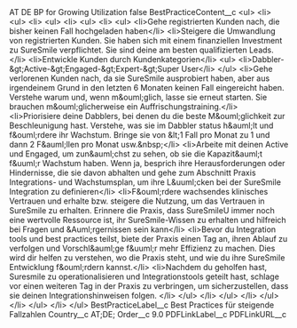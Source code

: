 <?xml version="1.0" encoding="UTF-8"?>
<CustomMetadata xmlns="http://soap.sforce.com/2006/04/metadata" xmlns:xsi="http://www.w3.org/2001/XMLSchema-instance" xmlns:xsd="http://www.w3.org/2001/XMLSchema">
    <label>AT DE BP for Growing Utilization</label>
    <protected>false</protected>
    <values>
        <field>BestPracticeContent__c</field>
        <value xsi:type="xsd:string">&lt;ul&gt;
&lt;li&gt;
&lt;ul&gt;
&lt;li&gt;
&lt;ul&gt;
&lt;li&gt;
&lt;ul&gt;
&lt;li&gt;
&lt;ul&gt;
&lt;li&gt;Gehe registrierten Kunden nach, die bisher keinen Fall hochgeladen haben&lt;/li&gt;
&lt;li&gt;Steigere die Umwandlung von registrierten Kunden. Sie haben sich mit einem finanziellen Investment zu SureSmile verpflichtet. Sie sind deine am besten qualifizierten Leads.&lt;/li&gt;
&lt;li&gt;Entwickle Kunden durch Kundenkategorien&lt;/li&gt;
&lt;ul&gt;
&lt;li&gt;Dabbler-&amp;gt;Active-&amp;gt;Engaged-&amp;gt;Expert-&amp;gt;Super User&lt;/li&gt;
&lt;/ul&gt;
&lt;li&gt;Gehe verlorenen Kunden nach, da sie SureSmile ausprobiert haben, aber aus irgendeinem Grund in den letzten 6 Monaten keinen Fall eingereicht haben. Verstehe warum und, wenn m&amp;ouml;glich, lasse sie erneut starten. Sie brauchen m&amp;ouml;glicherweise ein Auffrischungstraining.&lt;/li&gt;
&lt;li&gt;Priorisiere deine Dabblers, bei denen du die beste M&amp;ouml;glichkeit zur Beschleunigung hast. Verstehe, was sie im Dabbler status h&amp;auml;lt und f&amp;ouml;rdere ihr Wachstum. Bringe sie von &amp;lt;1 Fall pro Monat zu 1 und dann 2 F&amp;auml;llen pro Monat usw.&amp;nbsp;&lt;/li&gt;
&lt;li&gt;Arbeite mit deinen Active und Engaged, um zun&amp;auml;chst zu sehen, ob sie die Kapazit&amp;auml;t f&amp;uuml;r Wachstum haben. Wenn ja, besprich ihre Herausforderungen oder Hindernisse, die sie davon abhalten und gehe zum Abschnitt Praxis Integrations- und Wachstumsplan, um ihre L&amp;uuml;cken bei der SureSmile Integration zu definieren&lt;/li&gt;
&lt;li&gt;F&amp;ouml;rdere wachsendes klinisches Vertrauen und erhalte bzw. steigere die Nutzung, um das Vertrauen in SureSmile zu erhalten. Erinnere die Praxis, dass SureSmileU immer noch eine wertvolle Ressource ist, ihr SureSmile-Wissen zu erhalten und hilfreich bei Fragen und &amp;Auml;rgernissen sein kann&lt;/li&gt;
&lt;li&gt;Bevor du Integration tools und best practices teilst, biete der Praxis einen Tag an, ihren Ablauf zu verfolgen und Vorschl&amp;auml;ge f&amp;uuml;r mehr Effizienz zu machen. Dies wird dir helfen zu verstehen, wo die Praxis steht, und wie du ihre SureSmile Entwicklung f&amp;ouml;rdern kannst.&lt;/li&gt;
&lt;li&gt;Nachdem du geholfen hast, Suresmile zu operationalisieren und Integrationstools geteilt hast, schlage vor einen weiteren Tag in der Praxis zu verbringen, um sicherzustellen, dass sie deinen Integrationshinweisen folgen. &lt;/li&gt;
&lt;/ul&gt;
&lt;/li&gt;
&lt;/ul&gt;
&lt;/li&gt;
&lt;/ul&gt;
&lt;/li&gt;
&lt;/ul&gt;
&lt;/li&gt;
&lt;/ul&gt;</value>
    </values>
    <values>
        <field>BestPracticeLabel__c</field>
        <value xsi:type="xsd:string">Best Practices für steigende Fallzahlen</value>
    </values>
    <values>
        <field>Country__c</field>
        <value xsi:type="xsd:string">AT;DE;</value>
    </values>
    <values>
        <field>Order__c</field>
        <value xsi:type="xsd:double">9.0</value>
    </values>
    <values>
        <field>PDFLinkLabel__c</field>
        <value xsi:nil="true"/>
    </values>
    <values>
        <field>PDFLinkURL__c</field>
        <value xsi:nil="true"/>
    </values>
</CustomMetadata>
